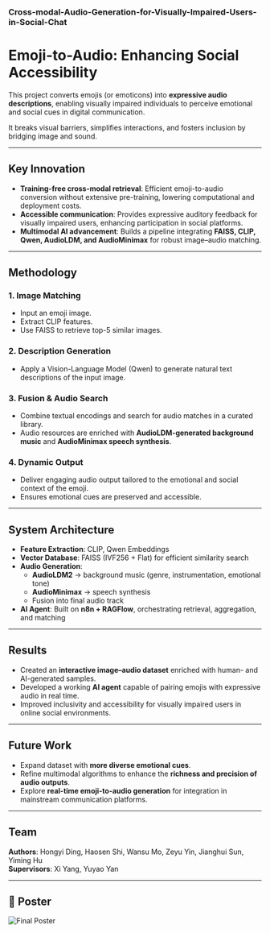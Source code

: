### Cross-modal-Audio-Generation-for-Visually-Impaired-Users-in-Social-Chat

#  Emoji-to-Audio: Enhancing Social Accessibility

This project converts emojis (or emoticons) into **expressive audio descriptions**, enabling visually impaired individuals to perceive emotional and social cues in digital communication.  

It breaks visual barriers, simplifies interactions, and fosters inclusion by bridging image and sound.  

---

##  Key Innovation
- **Training-free cross-modal retrieval**: Efficient emoji-to-audio conversion without extensive pre-training, lowering computational and deployment costs.  
- **Accessible communication**: Provides expressive auditory feedback for visually impaired users, enhancing participation in social platforms.  
- **Multimodal AI advancement**: Builds a pipeline integrating **FAISS, CLIP, Qwen, AudioLDM, and AudioMinimax** for robust image–audio matching.  

---

##  Methodology

### 1. Image Matching
- Input an emoji image.  
- Extract CLIP features.  
- Use FAISS to retrieve top-5 similar images.  

### 2. Description Generation
- Apply a Vision-Language Model (Qwen) to generate natural text descriptions of the input image.  

### 3. Fusion & Audio Search
- Combine textual encodings and search for audio matches in a curated library.  
- Audio resources are enriched with **AudioLDM-generated background music** and **AudioMinimax speech synthesis**.  

### 4. Dynamic Output
- Deliver engaging audio output tailored to the emotional and social context of the emoji.  
- Ensures emotional cues are preserved and accessible.  

---

##  System Architecture
- **Feature Extraction**: CLIP, Qwen Embeddings  
- **Vector Database**: FAISS (IVF256 + Flat) for efficient similarity search  
- **Audio Generation**:  
  - **AudioLDM2** → background music (genre, instrumentation, emotional tone)  
  - **AudioMinimax** → speech synthesis  
  - Fusion into final audio track  
- **AI Agent**: Built on **n8n + RAGFlow**, orchestrating retrieval, aggregation, and matching  

---

##  Results
- Created an **interactive image–audio dataset** enriched with human- and AI-generated samples.  
- Developed a working **AI agent** capable of pairing emojis with expressive audio in real time.  
- Improved inclusivity and accessibility for visually impaired users in online social environments.  

---

##  Future Work
- Expand dataset with **more diverse emotional cues**.  
- Refine multimodal algorithms to enhance the **richness and precision of audio outputs**.  
- Explore **real-time emoji-to-audio generation** for integration in mainstream communication platforms.  

---

##  Team
**Authors**: Hongyi Ding, Haosen Shi, Wansu Mo, Zeyu Yin, Jianghui Sun, Yiming Hu  
**Supervisors**: Xi Yang, Yuyao Yan  

---


## 📌 Poster
![Final Poster](./poster.png)
